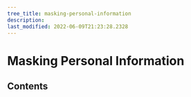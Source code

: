 ```yaml
---
tree_title: masking-personal-information
description: 
last_modified: 2022-06-09T21:23:28.2328
---
```


# Masking Personal Information

## Contents
